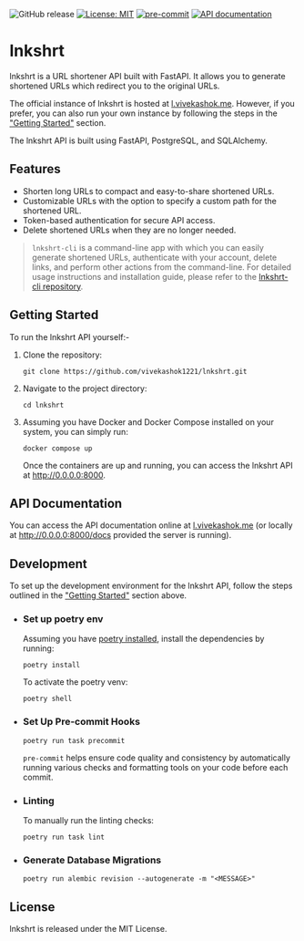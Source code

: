![GitHub release](https://img.shields.io/github/v/release/vivekashok1221/lnkshrt?label=latest)
[![License: MIT](https://img.shields.io/badge/License-MIT-yellow.svg)](https://opensource.org/licenses/MIT)
[![pre-commit](https://img.shields.io/badge/pre--commit-enabled-brightgreen?logo=pre-commit)](https://github.com/pre-commit/pre-commit)
[![API documentation](https://img.shields.io/badge/API-documentation-green)](https://l.vivekashok.me)


# lnkshrt

lnkshrt is a URL shortener API built with FastAPI. It allows you to generate shortened URLs which redirect you to the original URLs.

The official instance of lnkshrt is hosted at [l.vivekashok.me](https://l.vivekashok.me). However, if you prefer, you can also run your own instance by following the steps in the ["Getting Started"](#getting-started) section.

The lnkshrt API is built using FastAPI, PostgreSQL, and SQLAlchemy.

## Features

- Shorten long URLs to compact and easy-to-share shortened URLs.
- Customizable URLs with the option to specify a custom path for the shortened URL.
- Token-based authentication for secure API access.
- Delete shortened URLs when they are no longer needed.


> `lnkshrt-cli` is a command-line app with which you can easily generate shortened URLs, authenticate with your account, delete links, and perform other actions from the command-line. For detailed usage instructions and installation guide, please refer to the [lnkshrt-cli repository](https://github.com/vivekashok1221/lnkshrt-cli).


## Getting Started
To run the lnkshrt API yourself:-

1. Clone the repository:
   ```shell
   git clone https://github.com/vivekashok1221/lnkshrt.git
   ```

2. Navigate to the project directory:
   ```shell
   cd lnkshrt
   ```

3. Assuming you have Docker and Docker Compose installed on your system, you can simply run:
   ```shell
   docker compose up
   ```
   Once the containers are up and running, you can access the lnkshrt API at http://0.0.0.0:8000.


## API Documentation

You can access the API documentation online at [l.vivekashok.me](https://l.vivekashok.me) (or locally at http://0.0.0.0:8000/docs provided the server is running).


## Development

To set up the development environment for the lnkshrt API, follow the steps outlined in the ["Getting Started"](#getting-started) section above.

- ### Set up poetry env

   Assuming you have [poetry installed](https://python-poetry.org/docs/#installation), install the dependencies by running:
   ```shell
   poetry install
   ```

   To activate the poetry venv:
   ```shell
   poetry shell
   ```

- ### Set Up Pre-commit Hooks
   ```shell
   poetry run task precommit
   ```
   `pre-commit`  helps ensure code quality and consistency by automatically running various checks and formatting tools on your code before each commit.

- ### Linting

   To manually run the linting checks:
   ```shell
   poetry run task lint
   ```

- ### Generate Database Migrations
   ```shell
   poetry run alembic revision --autogenerate -m "<MESSAGE>"
   ```

## License

lnkshrt is released under the MIT License.
